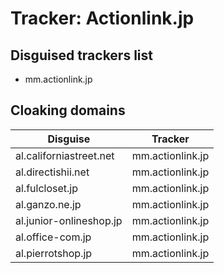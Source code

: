 # Tracker: Actionlink.jp

## Disguised trackers list

* mm.actionlink.jp

## Cloaking domains

| Disguise | Tracker |
| ---- | ---- |
| al.californiastreet.net | mm.actionlink.jp |
| al.directishii.net | mm.actionlink.jp |
| al.fulcloset.jp | mm.actionlink.jp |
| al.ganzo.ne.jp | mm.actionlink.jp |
| al.junior-onlineshop.jp | mm.actionlink.jp |
| al.office-com.jp | mm.actionlink.jp |
| al.pierrotshop.jp | mm.actionlink.jp |